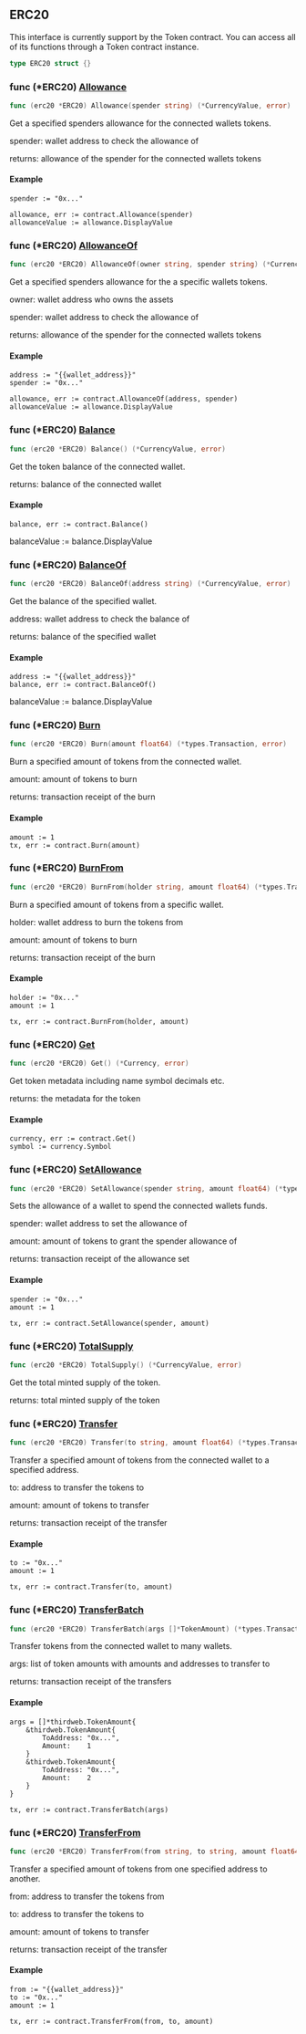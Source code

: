 
## ERC20

This interface is currently support by the Token contract\. You can access all of its functions through a Token contract instance\.

```go
type ERC20 struct {}
```

### func \(\*ERC20\) [Allowance](<https://github.com/thirdweb-dev/go-sdk/blob/main/thirdweb/erc20.go#L103>)

```go
func (erc20 *ERC20) Allowance(spender string) (*CurrencyValue, error)
```

Get a specified spenders allowance for the connected wallets tokens\.

spender: wallet address to check the allowance of

returns: allowance of the spender for the connected wallets tokens

#### Example

```
spender := "0x..."

allowance, err := contract.Allowance(spender)
allowanceValue := allowance.DisplayValue
```

### func \(\*ERC20\) [AllowanceOf](<https://github.com/thirdweb-dev/go-sdk/blob/main/thirdweb/erc20.go#L122>)

```go
func (erc20 *ERC20) AllowanceOf(owner string, spender string) (*CurrencyValue, error)
```

Get a specified spenders allowance for the a specific wallets tokens\.

owner: wallet address who owns the assets

spender: wallet address to check the allowance of

returns: allowance of the spender for the connected wallets tokens

#### Example

```
address := "{{wallet_address}}"
spender := "0x..."

allowance, err := contract.AllowanceOf(address, spender)
allowanceValue := allowance.DisplayValue
```

### func \(\*ERC20\) [Balance](<https://github.com/thirdweb-dev/go-sdk/blob/main/thirdweb/erc20.go#L55>)

```go
func (erc20 *ERC20) Balance() (*CurrencyValue, error)
```

Get the token balance of the connected wallet\.

returns: balance of the connected wallet

#### Example

```
balance, err := contract.Balance()
```

balanceValue := balance\.DisplayValue

### func \(\*ERC20\) [BalanceOf](<https://github.com/thirdweb-dev/go-sdk/blob/main/thirdweb/erc20.go#L70>)

```go
func (erc20 *ERC20) BalanceOf(address string) (*CurrencyValue, error)
```

Get the balance of the specified wallet\.

address: wallet address to check the balance of

returns: balance of the specified wallet

#### Example

```
address := "{{wallet_address}}"
balance, err := contract.BalanceOf()
```

balanceValue := balance\.DisplayValue

### func \(\*ERC20\) [Burn](<https://github.com/thirdweb-dev/go-sdk/blob/main/thirdweb/erc20.go#L293>)

```go
func (erc20 *ERC20) Burn(amount float64) (*types.Transaction, error)
```

Burn a specified amount of tokens from the connected wallet\.

amount: amount of tokens to burn

returns: transaction receipt of the burn

#### Example

```
amount := 1
tx, err := contract.Burn(amount)
```

### func \(\*ERC20\) [BurnFrom](<https://github.com/thirdweb-dev/go-sdk/blob/main/thirdweb/erc20.go#L325>)

```go
func (erc20 *ERC20) BurnFrom(holder string, amount float64) (*types.Transaction, error)
```

Burn a specified amount of tokens from a specific wallet\.

holder: wallet address to burn the tokens from

amount: amount of tokens to burn

returns: transaction receipt of the burn

#### Example

```
holder := "0x..."
amount := 1

tx, err := contract.BurnFrom(holder, amount)
```

### func \(\*ERC20\) [Get](<https://github.com/thirdweb-dev/go-sdk/blob/main/thirdweb/erc20.go#L43>)

```go
func (erc20 *ERC20) Get() (*Currency, error)
```

Get token metadata including name symbol decimals etc\.

returns: the metadata for the token

#### Example

```
currency, err := contract.Get()
symbol := currency.Symbol
```

### func \(\*ERC20\) [SetAllowance](<https://github.com/thirdweb-dev/go-sdk/blob/main/thirdweb/erc20.go#L212>)

```go
func (erc20 *ERC20) SetAllowance(spender string, amount float64) (*types.Transaction, error)
```

Sets the allowance of a wallet to spend the connected wallets funds\.

spender: wallet address to set the allowance of

amount: amount of tokens to grant the spender allowance of

returns: transaction receipt of the allowance set

#### Example

```
spender := "0x..."
amount := 1

tx, err := contract.SetAllowance(spender, amount)
```

### func \(\*ERC20\) [TotalSupply](<https://github.com/thirdweb-dev/go-sdk/blob/main/thirdweb/erc20.go#L82>)

```go
func (erc20 *ERC20) TotalSupply() (*CurrencyValue, error)
```

Get the total minted supply of the token\.

returns: total minted supply of the token

### func \(\*ERC20\) [Transfer](<https://github.com/thirdweb-dev/go-sdk/blob/main/thirdweb/erc20.go#L145>)

```go
func (erc20 *ERC20) Transfer(to string, amount float64) (*types.Transaction, error)
```

Transfer a specified amount of tokens from the connected wallet to a specified address\.

to: address to transfer the tokens to

amount: amount of tokens to transfer

returns: transaction receipt of the transfer

#### Example

```
to := "0x..."
amount := 1

tx, err := contract.Transfer(to, amount)
```

### func \(\*ERC20\) [TransferBatch](<https://github.com/thirdweb-dev/go-sdk/blob/main/thirdweb/erc20.go#L250>)

```go
func (erc20 *ERC20) TransferBatch(args []*TokenAmount) (*types.Transaction, error)
```

Transfer tokens from the connected wallet to many wallets\.

args: list of token amounts with amounts and addresses to transfer to

returns: transaction receipt of the transfers

#### Example

```
args = []*thirdweb.TokenAmount{
	&thirdweb.TokenAmount{
		ToAddress: "0x...",
		Amount:    1
	}
	&thirdweb.TokenAmount{
		ToAddress: "0x...",
		Amount:    2
	}
}

tx, err := contract.TransferBatch(args)
```

### func \(\*ERC20\) [TransferFrom](<https://github.com/thirdweb-dev/go-sdk/blob/main/thirdweb/erc20.go#L180>)

```go
func (erc20 *ERC20) TransferFrom(from string, to string, amount float64) (*types.Transaction, error)
```

Transfer a specified amount of tokens from one specified address to another\.

from: address to transfer the tokens from

to: address to transfer the tokens to

amount: amount of tokens to transfer

returns: transaction receipt of the transfer

#### Example

```
from := "{{wallet_address}}"
to := "0x..."
amount := 1

tx, err := contract.TransferFrom(from, to, amount)
```
